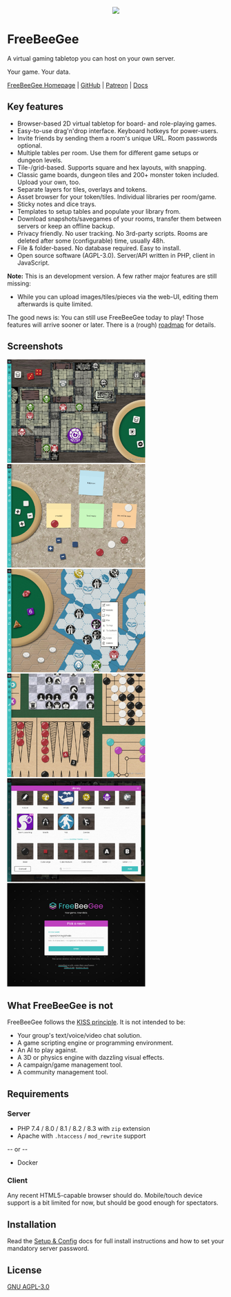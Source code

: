 <p align="center">
  <img width="256" src="docs/FreeBeeGee-logo.svg">
</p>

# FreeBeeGee

A virtual gaming tabletop you can host on your own server.

Your game. Your data.

[FreeBeeGee Homepage](https://freebeegee.org/) | [GitHub](https://github.com/ludus-leonis/FreeBeeGee) | [Patreon](https://www.patreon.com/LudusLeonis) | [Docs](docs/DOCS.md)

## Key features

* Browser-based 2D virtual tabletop for board- and role-playing games.
* Easy-to-use drag'n'drop interface. Keyboard hotkeys for power-users.
* Invite friends by sending them a room's unique URL. Room passwords optional.
* Multiple tables per room. Use them for different game setups or dungeon levels.
* Tile-/grid-based. Supports square and hex layouts, with snapping.
* Classic game boards, dungeon tiles and 200+ monster token included. Upload your own, too.
* Separate layers for tiles, overlays and tokens.
* Asset browser for your token/tiles. Individual libraries per room/game.
* Sticky notes and dice trays.
* Templates to setup tables and populate your library from.
* Download snapshots/savegames of your rooms, transfer them between servers or keep an offline backup.
* Privacy friendly. No user tracking. No 3rd-party scripts. Rooms are deleted after some (configurable) time, usually 48h.
* File & folder-based. No database required. Easy to install.
* Open source software (AGPL-3.0). Server/API written in PHP, client in JavaScript.

**Note:** This is an development version. A few rather major features are still missing:

* While you can upload images/tiles/pieces via the web-UI, editing them afterwards is quite limited.

The good news is: You can still use FreeBeeGee today to play! Those features will arrive sooner or later. There is a (rough) [roadmap](docs/roadmap.md) for details.

## Screenshots

<img src="docs/FreeBeeGee-screenshot-3.jpg" width="320px">
<img src="docs/FreeBeeGee-screenshot-4.jpg" width="320px">
<img src="docs/FreeBeeGee-screenshot-7.jpg" width="320px">
<img src="docs/FreeBeeGee-screenshot-6.jpg" width="320px">
<img src="docs/FreeBeeGee-screenshot-5.jpg" width="320px">
<img src="docs/FreeBeeGee-screenshot-1.jpg" width="320px">

## What FreeBeeGee is not

FreeBeeGee follows the [KISS principle](https://en.wikipedia.org/wiki/KISS_principle). It is not intended to be:

* Your group's text/voice/video chat solution.
* A game scripting engine or programming environment.
* An AI to play against.
* A 3D or physics engine with dazzling visual effects.
* A campaign/game management tool.
* A community management tool.

## Requirements

### Server

* PHP 7.4 / 8.0 / 8.1 / 8.2 / 8.3 with `zip` extension
* Apache with `.htaccess` / `mod_rewrite` support

-- or --

* Docker

### Client

Any recent HTML5-capable browser should do. Mobile/touch device support is a bit limited for now, but should be good enough for spectators.

## Installation

Read the [Setup & Config](docs/INSTALL.md) docs for full install instructions and how to set your mandatory server password.

## License

[GNU AGPL-3.0](LICENSE.md)
